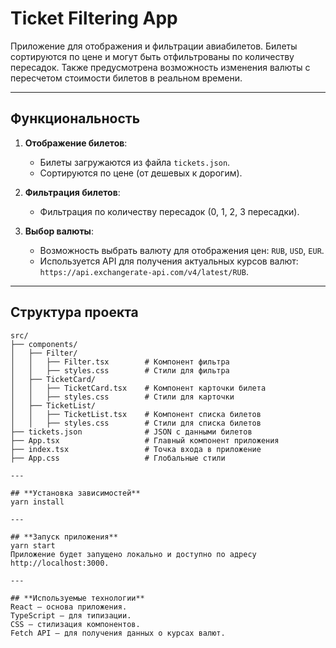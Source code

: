 # Ticket Filtering App

Приложение для отображения и фильтрации авиабилетов. Билеты сортируются по цене и могут быть отфильтрованы по количеству пересадок. Также предусмотрена возможность изменения валюты с пересчетом стоимости билетов в реальном времени.

---

## **Функциональность**

1. **Отображение билетов**:
   - Билеты загружаются из файла `tickets.json`.
   - Сортируются по цене (от дешевых к дорогим).
   
2. **Фильтрация билетов**:
   - Фильтрация по количеству пересадок (0, 1, 2, 3 пересадки).
   
3. **Выбор валюты**:
   - Возможность выбрать валюту для отображения цен: `RUB`, `USD`, `EUR`.
   - Используется API для получения актуальных курсов валют: `https://api.exchangerate-api.com/v4/latest/RUB`.

---

## **Структура проекта**

```plaintext
src/
├── components/
│   ├── Filter/
│   │   ├── Filter.tsx        # Компонент фильтра
│   │   ├── styles.css        # Стили для фильтра
│   ├── TicketCard/
│   │   ├── TicketCard.tsx    # Компонент карточки билета
│   │   ├── styles.css        # Стили для карточки
│   ├── TicketList/
│   │   ├── TicketList.tsx    # Компонент списка билетов
│   │   ├── styles.css        # Стили для списка билетов
├── tickets.json              # JSON с данными билетов
├── App.tsx                   # Главный компонент приложения
├── index.tsx                 # Точка входа в приложение
├── App.css                   # Глобальные стили

---

## **Установка зависимостей**
yarn install

---

## **Запуск приложения**
yarn start
Приложение будет запущено локально и доступно по адресу http://localhost:3000.

---

## **Используемые технологии**
React — основа приложения.
TypeScript — для типизации.
CSS — стилизация компонентов.
Fetch API — для получения данных о курсах валют.